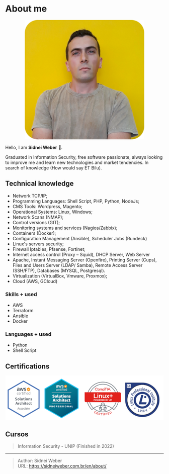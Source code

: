 # About me


<p align="center">
  <img src="/img/sidnei.png" />
</p>

Hello, I am **Sidnei Weber** :wave:.

Graduated in Information Security, free software passionate, always looking to improve me and learn new technologies and market tendencies. In search of knowledge (How would say ET Bilu).

## Technical knowledge
* Network TCP/IP;
* Programming Languages: Shell Script, PHP, Python, NodeJs;
* CMS Tools: Wordpress, Magento;
* Operational Systems: Linux, Windows;
* Network Scans (NMAP);
* Control versions (GIT);
* Monitoring systems and services (Nagios/Zabbix);
* Containers (Docker);
* Configuration Management (Ansible), Scheduler Jobs (Rundeck)
* Linux's servers security;
* Firewall Iptables, Pfsense, Fortinet;
* Internet access control (Proxy – Squid), DHCP Server, Web Server
* Apache, Instant Messaging Server (Openfire), Printing Server (Cups), Files and Users Server (LDAP/ Samba), Remote Access Server (SSH/FTP), Databases (MYSQL, Postgresql).
* Virtualization (VirtualBox, Vmware, Proxmox);
* Cloud (AWS, GCloud)

### Skills + used
* AWS
* Terraform
* Ansible
* Docker

### Languages + used
* Python
* Shell Script

## Certifications
![](/img/certificacoes.png)

## Cursos
> Information Security - UNIP (Finished in 2022)

---

> Author: Sidnei Weber  
> URL: https://sidneiweber.com.br/en/about/  

